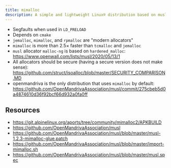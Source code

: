```yaml
---
title: mimalloc
description: A simple and lightweight Linux® distribution based on musl libc and toybox
---
```


- Segfaults when used in `LD_PRELOAD`
- Depends on `cmake`
- `jemalloc`, `mimalloc`, and `rpmalloc` are "modern allocators"
- `mimalloc` is more than 2.5× faster than `tcmalloc` and `jemalloc`
- `musl` allocator `malloc-ng` is based on `hardened_malloc`: https://www.openwall.com/lists/musl/2020/05/13/1
- All allocators should be secure (having a secure version does not make sense): https://github.com/struct/isoalloc/blob/master/SECURITY_COMPARISON.MD
- openmandriva is the only distribution that uses `mimalloc` by default: https://github.com/OpenMandrivaAssociation/musl/commit/275cbeb5d0a4874610d36f92bcf66d932a0fa0ff

## Resources
- https://git.alpinelinux.org/aports/tree/community/mimalloc2/APKBUILD
- https://github.com/OpenMandrivaAssociation/musl
- https://github.com/OpenMandrivaAssociation/musl/blob/master/musl-1.2.3-mimalloc-glue.patch
- https://github.com/OpenMandrivaAssociation/musl/blob/master/import-mimalloc.sh
- https://github.com/OpenMandrivaAssociation/musl/blob/master/musl.spec
